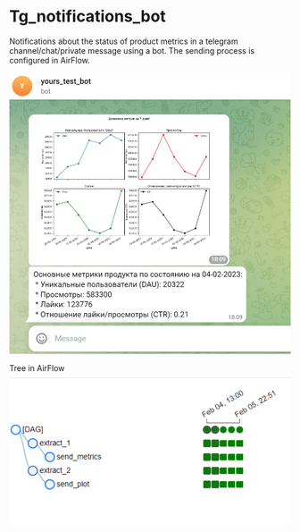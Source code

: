 # Tg_notifications_bot
Notifications about the status of product metrics in a telegram channel/chat/private message using a bot. The sending process is configured in AirFlow.

![CHAT](https://github.com/yourdisplay/Tg_notifications_bot/blob/main/img/img.png)

Tree in AirFlow
![TREE](https://github.com/yourdisplay/Tg_notifications_bot/blob/main/img/tree_AirFlow.png)
